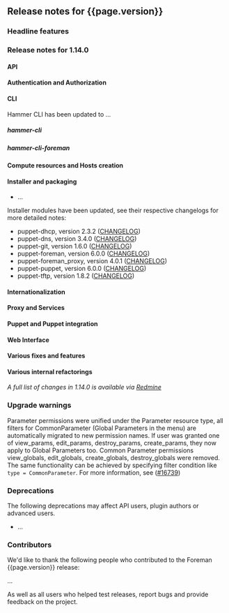 ## Release notes for {{page.version}}

### Headline features

### Release notes for 1.14.0

#### API

#### Authentication and Authorization

#### CLI

Hammer CLI has been updated to ...

##### hammer-cli

##### hammer-cli-foreman

#### Compute resources and Hosts creation

#### Installer and packaging
* ...

Installer modules have been updated, see their respective changelogs for more detailed notes:

* puppet-dhcp, version 2.3.2 ([CHANGELOG](https://github.com/theforeman/puppet-dhcp/blob/2.3.2/CHANGELOG.md#changelog))
* puppet-dns, version 3.4.0 ([CHANGELOG](https://github.com/theforeman/puppet-dns/blob/3.4.0/CHANGELOG.md#changelog))
* puppet-git, version 1.6.0 ([CHANGELOG](https://github.com/theforeman/puppet-git/blob/1.6.0/CHANGELOG.md#changelog))
* puppet-foreman, version 6.0.0 ([CHANGELOG](https://github.com/theforeman/puppet-foreman/blob/6.0.0/CHANGELOG.md#changelog))
* puppet-foreman_proxy, version 4.0.1 ([CHANGELOG](https://github.com/theforeman/puppet-foreman_proxy/blob/4.0.1/CHANGELOG.md#changelog))
* puppet-puppet, version 6.0.0 ([CHANGELOG](https://github.com/theforeman/puppet-puppet/blob/6.0.0/CHANGELOG.md#changelog))
* puppet-tftp, version 1.8.2 ([CHANGELOG](https://github.com/theforeman/puppet-tftp/blob/1.8.2/CHANGELOG.md#changelog))

#### Internationalization

#### Proxy and Services

#### Puppet and Puppet integration

#### Web Interface

#### Various fixes and features

#### Various internal refactorings

*A full list of changes in 1.14.0 is available via [Redmine](http://projects.theforeman.org/rb/release/189)*

### Upgrade warnings

Parameter permissions were unified under the Parameter resource type, all filters for CommonParameter (Global Parameters in the menu) are automatically migrated to new permission names. If user was granted one of view_params, edit_params, destroy_params, create_params, they now apply to Global Parameters too. Common Parameter permissions view_globals, edit_globals, create_globals, destroy_globals were removed. The same functionality can be achieved by specifying filter condition like `type = CommonParameter`. For more information, see ([#16739](http://projects.theforeman.org/issues/16739))

### Deprecations

The following deprecations may affect API users, plugin authors or advanced users.

* ...

### Contributors

We'd like to thank the following people who contributed to the Foreman {{page.version}} release:

...

As well as all users who helped test releases, report bugs and provide feedback on the project.


